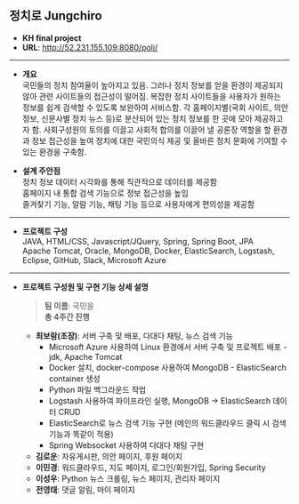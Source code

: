 ## 정치로 Jungchiro  
* **KH final project**  
* **URL**: http://52.231.155.109:8080/poli/  
---
* **개요**   
국민들의 정치 참여율이 높아지고 있음. 그러나 정치 정보를 얻을 환경이 제공되지 않아 관련 사이트들의 접근성이 떨어짐. 복잡한 정치 사이트들을 사용자가 원하는 정보를 쉽게 검색할 수 있도록 보완하여 서비스함. 각 홈페이지별(국회 사이트, 의안 정보, 신문사별 정치 뉴스 등)로 분산되어 있는 정치 정보를 한 곳에 모아 제공하고자 함. 사회구성원의 토의를 이끌고 사회적 합의를 이끌어 낼 공론장 역할을 할 환경과 정보 접근성을 높여 정치에 대한 국민의식 제공 및 올바른 정치 문화에 기여할 수 있는 환경을 구축함.   
   
* **설계 주안점**   
정치 정보 데이터 시각화를 통해 직관적으로 데이터를 제공함   
홈페이지 내 통합 검색 기능으로 정보 접근성을 높임   
즐겨찾기 기능, 알람 기능, 채팅 기능 등으로 사용자에게 편의성을 제공함   
---
* **프로젝트 구성**   
JAVA, HTML/CSS, Javascript/JQuery, Spring, Spring Boot, JPA   
Apache Tomcat, Oracle, MongoDB, Docker, ElasticSearch, Logstash, Eclipse, GitHub, Slack, Microsoft Azure   
---
* **프로젝트 구성원 및 구현 기능 상세 설명**
  > **팀 이름**: 국민을  
  > **총 4주간 진행**  
   * **최보람(조장)**: 서버 구축 및 배포, 다대다 채팅, 뉴스 검색 기능   
     * Microsoft Azure 사용하여 Linux 환경에서 서버 구축 및 프로젝트 배포 - jdk, Apache Tomcat  
     * Docker 설치, docker-compose 사용하여 MongoDB - ElasticSearch container 생성  
     * Python 파일 백그라운드 작업  
     * Logstash 사용하여 파이프라인 실행, MongoDB -> ElasticSearch 데이터 CRUD  
     * ElasticSearch로 뉴스 검색 기능 구현 (메인의 워드클라우드 클릭 시 검색 기능과 똑같이 적용)  
     * Spring Websocket 사용하여 다대다 채팅 구현  
   * **김로운**: 자유게시판, 의안 페이지, 후원 페이지  
   * **이민경**: 워드클라우드, 지도 페이지, 로그인/회원가입, Spring Security  
   * **이성우**: Python 뉴스 크롤링, 뉴스 페이지, 관리자 페이지  
   * **전영태**: 댓글 알림, 마이 페이지  
